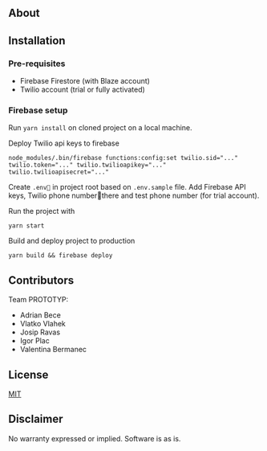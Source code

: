 ## About

## Installation

### Pre-requisites

-   Firebase Firestore (with Blaze account)
-   Twilio account (trial or fully activated)

### Firebase setup

Run `yarn install` on cloned project on a local machine.

Deploy Twilio api keys to firebase

```
node_modules/.bin/firebase functions:config:set twilio.sid="..." twilio.token="..." twilio.twilioapikey="..." twilio.twilioapisecret="..."
```

Create `.env` in project root based on `.env.sample` file. Add Firebase API keys, Twilio phone numberthere and test phone number (for trial account).

Run the project with

```
yarn start
```

Build and deploy project to production

```
yarn build && firebase deploy
```

## Contributors

Team PROTOTYP:

-   Adrian Bece
-   Vlatko Vlahek
-   Josip Ravas
-   Igor Plac
-   Valentina Bermanec

## License

[MIT](http://www.opensource.org/licenses/mit-license.html)

## Disclaimer

No warranty expressed or implied. Software is as is.
